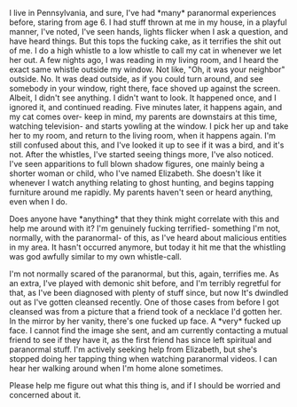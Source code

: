 I live in Pennsylvania, and sure, I've had \*many\* paranormal experiences before, staring from age 6. I had stuff thrown at me in my house, in a playful manner, I've noted, I've seen hands, lights flicker when I ask a question, and have heard things. But this tops the fucking cake, as it terrifies the shit out of me. I do a high whistle to a low whistle to call my cat in whenever we let her out. A few nights ago, I was reading in my living room, and I heard the exact same whistle outside my window. Not like, "Oh, it was your neighbor" outside. No. It was dead outside, as if you could turn around, and see somebody in your window, right there, face shoved up against the screen. Albeit, I didn't see anything. I didn't want to look. It happened once, and I ignored it, and continued reading. Five minutes later, it happens again, and my cat comes over- keep in mind, my parents are downstairs at this time, watching television- and starts yowling at the window. I pick her up and take her to my room, and return to the living room, when it happens again. I'm still confused about this, and I've looked it up to see if it was a bird, and it's not. After the whistles, I've started seeing things more, I've also noticed. I've seen apparitions to full blown shadow figures, one mainly being a shorter woman or child, who I've named Elizabeth. She doesn't like it whenever I watch anything relating to ghost hunting, and begins tapping furniture around me rapidly. My parents haven't seen or heard anything, even when I do.

Does anyone have \*anything\* that they think might correlate with this and help me around with it? I'm genuinely fucking terrified- something I'm not, normally, with the paranormal- of this, as I've heard about malicious entities in my area. It hasn't occurred anymore, but today it hit me that the whistling was god awfully similar to my own whistle-call.

  
I'm not normally scared of the paranormal, but this, again, terrifies me. As an extra, I've played with demonic shit before, and I'm terribly regretful for that, as I've been diagnosed with plenty of stuff since, but now It's dwindled out as I've gotten cleansed recently. One of those cases from before I got cleansed was from a picture that a friend took of a necklace I'd gotten her. In the mirror by her vanity, there's one fucked up face. A \*very\* fucked up face. I cannot find the image she sent, and am currently contacting a mutual friend to see if they have it, as the first friend has since left spiritual and paranormal stuff. I'm actively seeking help from Elizabeth, but she's stopped doing her tapping thing when watching paranormal videos. I can hear her walking around when I'm home alone sometimes.

Please help me figure out what this thing is, and if I should be worried and concerned about it.